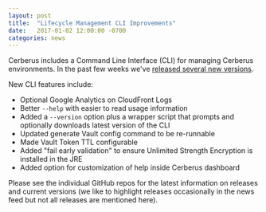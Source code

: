 ```yaml
---
layout: post
title:  "Lifecycle Management CLI Improvements"
date:   2017-01-02 12:00:00 -0700
categories: news
---
```


Cerberus includes a Command Line Interface (CLI) for managing Cerberus environments. In the past few 
weeks we've <a target="_blank" onclick="trackOutboundLink('https://github.com/Nike-Inc/cerberus-lifecycle-cli/releases')" href="https://github.com/Nike-Inc/cerberus-lifecycle-cli/releases">released several new versions</a>. 

New CLI features include:

- Optional Google Analytics on CloudFront Logs
- Better `--help` with easier to read usage information
- Added a `--version` option plus a wrapper script that prompts and optionally downloads latest version of the CLI
- Updated generate Vault config command to be re-runnable
- Made Vault Token TTL configurable
- Added "fail early validation" to ensure Unlimited Strength Encryption is installed in the JRE
- Added option for customization of help inside Cerberus dashboard

Please see the individual GitHub repos for the latest information on releases and current versions
(we like to highlight releases occasionally in the news feed but not all releases are mentioned here).